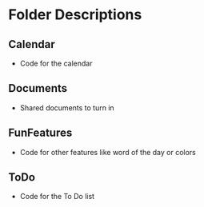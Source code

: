 # Folder Descriptions
## Calendar
- Code for the calendar  

## Documents
- Shared documents to turn in  

## FunFeatures  
- Code for other features like word of the day or colors  

## ToDo
- Code for the To Do list

